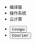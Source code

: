 * 编译器
* 操作系统
* 云计算
- <button class="ui yellow button" onclick="handleFontSwitch('font-serif')" style="font-family: 'Georgia';">    Georgia  </button>
- <button class="ui blue button" onclick="handleFontSwitch('font-monospace')" style="font-family: 'Courier New';">    Courier  </button>

